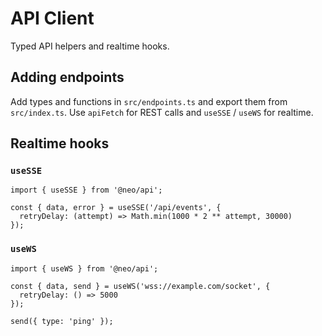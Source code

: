 # API Client

Typed API helpers and realtime hooks.

## Adding endpoints

Add types and functions in `src/endpoints.ts` and export them from `src/index.ts`.
Use `apiFetch` for REST calls and `useSSE` / `useWS` for realtime.

## Realtime hooks

### `useSSE`

```tsx
import { useSSE } from '@neo/api';

const { data, error } = useSSE('/api/events', {
  retryDelay: (attempt) => Math.min(1000 * 2 ** attempt, 30000)
});
```

### `useWS`

```tsx
import { useWS } from '@neo/api';

const { data, send } = useWS('wss://example.com/socket', {
  retryDelay: () => 5000
});

send({ type: 'ping' });
```
